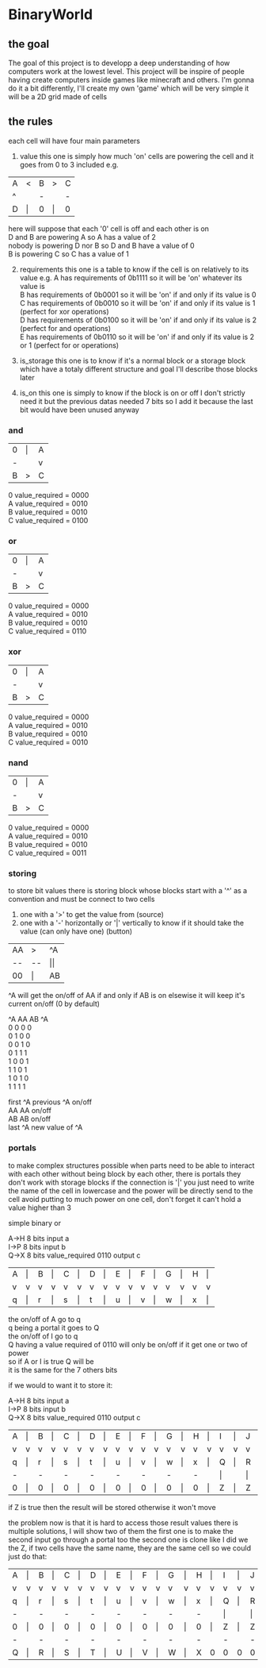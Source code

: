 # BinaryWorld

## the goal

The goal of this project is to developp a deep understanding of how computers work at the lowest level.
This project will be inspire of people having create computers inside games like minecraft and others.
I'm gonna do it a bit differently, I'll create my own 'game' which will be very simple it will be a 2D grid
made of cells

## the rules

each cell will have four main parameters
1. value
this one is simply how much 'on' cells are powering the cell and it goes from 0 to 3 included
e.g.

|  |  |  |  |  |
|--|--|--|--|--|
|A |\<|B |\>|C |
|^ |  |- |  |- |
|D |\||0 |\||0 |

here will suppose that each '0' cell is off and each other is on  
D and B are powering A so A has a value of 2  
nobody is powering D nor B so D and B have a value of 0  
B is powering C so C has a value of 1  

2. requirements
this one is a table to know if the cell is on relatively to its value
e.g.
A has requirements of 0b1111
so it will be 'on' whatever its value is  
B has requirements of 0b0001
so it will be 'on' if and only if its value is 0  
C has requirements of 0b0010
so it will be 'on' if and only if its value is 1 (perfect for xor operations)  
D has requirements of 0b0100
so it will be 'on' if and only if its value is 2 (perfect for and operations)  
E has requirements of 0b0110
so it will be 'on' if and only if its value is 2 or 1 (perfect for or operations)  

3. is_storage
this one is to know if it's a normal block or a storage block which have a totaly different structure and goal
I'll describe those blocks later

4. is_on
this one is simply to know if the block is on or off
I don't strictly need it but the previous datas needed 7 bits so I add it
because the last bit would have been unused anyway


### and
|   |   |   |
|---|---|---|
|0  |\| |A  |
|\- |   |v  |  
|B  |>  |C  |


0 value_required = 0000  
A value_required = 0010  
B value_required = 0010  
C value_required = 0100  

### or  
|   |   |   |
|---|---|---|
|0  |\| |A  |
|\- |   |v  |  
|B  |>  |C  |


0 value_required = 0000  
A value_required = 0010  
B value_required = 0010  
C value_required = 0110  

### xor
|   |   |   |
|---|---|---|
|0  |\| |A  |
|\- |   |v  |  
|B  |>  |C  |


0 value_required = 0000  
A value_required = 0010  
B value_required = 0010  
C value_required = 0010  

### nand
|   |   |   |
|---|---|---|
|0  |\| |A  |
|\- |   |v  |  
|B  |>  |C  |


0 value_required = 0000  
A value_required = 0010  
B value_required = 0010  
C value_required = 0011  



### storing

to store bit values there is storing block whose blocks start with a '^' as a convention
and must be connect to two cells
1. one with a '>' to get the value from (source)
2. one with a '-' horizontally or '|' vertically to know if it should take the value (can only have one) (button)

|    |    |    |
|----|----|----|
|AA  |\>  |^A  |
|\-\-|\-\-|\|\||  
|00  |\|  |AB  |


^A will get the on/off of AA if and only if AB is on
elsewise it will keep it's current on/off (0 by default)

^A AA AB ^A  
0  0  0  0  
0  1  0  0  
0  0  1  0  
0  1  1  1  
1  0  0  1  
1  1  0  1  
1  0  1  0  
1  1  1  1  

first ^A previous ^A on/off  
AA AA on/off  
AB AB on/off  
last ^A new value of ^A  

### portals
to make complex structures possible when parts need to be able to
interact with each other without being block by each other,
there is portals
they don't work with storage blocks if the connection is '|'
you just need to write the name of the cell in lowercase and the power will be directly send to the cell
avoid putting to much power on one cell, don't forget it can't hold a value higher than 3

simple binary or

A->H 8 bits input a  
I->P 8 bits input b  
Q->X 8 bits value_required 0110 output c  

|   |   |   |   |   |   |   |   |   |   |   |   |   |   |   |   |
|---|---|---|---|---|---|---|---|---|---|---|---|---|---|---|---|
|A  |\| |B  |\| |C  |\| |D  |\| |E  |\| |F  |\| |G  |\| |H  |\| |I  |\| |J  |\| |K  |\| |L  |\| |M  |\| |N  |\| |O  |\| |P  |
|v  |v  |v  |v  |v  |v  |v  |v  |v  |v  |v  |v  |v  |v  |v  |v  |v  |v  |v  |v  |v  |v  |v  |v  |v  |v  |v  |v  |v  |v  |v  |
|q  |\| |r  |\| |s  |\| |t  |\| |u  |\| |v  |\| |w  |\| |x  |\| |Q  |\| |R  |\| |S  |\| |T  |\| |U  |\| |V  |\| |W  |\| |X  |


the on/off of A go to q  
q being a portal it goes to Q  
the on/off of I go to q  
Q having a value required of 0110 will only be on/off if it get one or two of power  
so if A or I is true Q will be  
it is the same for the 7 others bits  


if we would to want it to store it:

A->H 8 bits input a  
I->P 8 bits input b  
Q->X 8 bits value_required 0110 output c  

|   |   |   |   |   |   |   |   |   |   |   |   |   |   |   |   |   |   |   |   |   |   |   |   |   |   |   |   |   |   |   |
|---|---|---|---|---|---|---|---|---|---|---|---|---|---|---|---|---|---|---|---|---|---|---|---|---|---|---|---|---|---|---|
|A  |\| |B  |\| |C  |\| |D  |\| |E  |\| |F  |\| |G  |\| |H  |\| |I  |\| |J  |\| |K  |\| |L  |\| |M  |\| |N  |\| |O  |\| |P  |
|v  |v  |v  |v  |v  |v  |v  |v  |v  |v  |v  |v  |v  |v  |v  |v  |v  |v  |v  |v  |v  |v  |v  |v  |v  |v  |v  |v  |v  |v  |v  |
|q  |\| |r  |\| |s  |\| |t  |\| |u  |\| |v  |\| |w  |\| |x  |\| |Q  |\| |R  |\| |S  |\| |T  |\| |U  |\| |V  |\| |W  |\| |X  |
|\- |   |\- |   |\- |   |\- |   |\- |   |\- |   |\- |   |\- |   |\| |   |\| |   |\| |   |\| |   |\| |   |\| |   |\| |   |\| |
|0  |\| |0  |\| |0  |\| |0  |\| |0  |\| |0  |\| |0  |\| |0  |\| |Z  |\| |Z  |\| |Z  |\| |Z  |\| |Z  |\| |Z  |\| |Z  |\| |Z  |


if Z is true then the result will be stored otherwise it won't move

the problem now is that it is hard to access those result values
there is multiple solutions, I will show two of them
the first one is to make the second input go through a portal too
the second one is clone
like I did we the Z, if two cells have the same name, they are the same cell
so we could just do that:

|   |   |   |   |   |   |   |   |   |   |   |   |   |   |   |   |   |   |   |   |   |   |   |   |   |   |   |   |   |   |   |
|---|---|---|---|---|---|---|---|---|---|---|---|---|---|---|---|---|---|---|---|---|---|---|---|---|---|---|---|---|---|---|
|A  |\| |B  |\| |C  |\| |D  |\| |E  |\| |F  |\| |G  |\| |H  |\| |I  |\| |J  |\| |K  |\| |L  |\| |M  |\| |N  |\| |O  |\| |P  |
|v  |v  |v  |v  |v  |v  |v  |v  |v  |v  |v  |v  |v  |v  |v  |v  |v  |v  |v  |v  |v  |v  |v  |v  |v  |v  |v  |v  |v  |v  |v  |
|q  |\| |r  |\| |s  |\| |t  |\| |u  |\| |v  |\| |w  |\| |x  |\| |Q  |\| |R  |\| |S  |\| |T  |\| |U  |\| |V  |\| |W  |\| |X  |
|\- |   |\- |   |\- |   |\- |   |\- |   |\- |   |\- |   |\- |   |\| |   |\| |   |\| |   |\| |   |\| |   |\| |   |\| |   |\| |
|0  |\| |0  |\| |0  |\| |0  |\| |0  |\| |0  |\| |0  |\| |0  |\| |Z  |\| |Z  |\| |Z  |\| |Z  |\| |Z  |\| |Z  |\| |Z  |\| |Z  |
|\- |   |\- |   |\- |   |\- |   |\- |   |\- |   |\- |   |\- |   |\- |   |\- |   |\- |   |\- |   |\- |   |\- |   |\- |   |\- |
|Q  |\| |R  |\| |S  |\| |T  |\| |U  |\| |V  |\| |W  |\| |X  |0  |0  |0  |0  |0  |0  |0  |0  |0  |0  |0  |0  |0  |0  |0  |0  |
